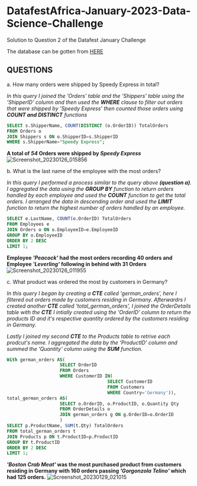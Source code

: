 # DatafestAfrica-January-2023-Data-Science-Challenge
Solution to Question 2 of the Datafest January Challenge

The database can be gotten from [HERE](https://www.w3schools.com/SQL/TRYSQL.ASP?FILENAME=TRYSQL_SELECT_ALL)

## QUESTIONS
a. How many orders were shipped by Speedy Express in total?

*In this query I joined the 'Orders' table and the 'Shippers' table using the 'ShipperID' column and then used the **WHERE** clause to filter out orders that were shipped by 'Speedy Express' then counted those orders using **COUNT and DISTINCT** functions*

```sql
SELECT s.ShipperName, COUNT(DISTINCT (o.OrderID)) TotalOrders
FROM Orders o
JOIN Shippers s ON o.ShipperID=s.ShipperID
WHERE s.ShipperName="Speedy Express";
```
**A total of *54* Orders were shipped by *Speedy Express***
![Screenshot_20230126_015856](https://user-images.githubusercontent.com/107050974/214775568-7d48b373-ab78-46aa-a28c-847e2126ee7b.png)

b. What is the last name of the employee with the most orders?

*In this query I performed a process similar to the query above **(question a)**. I aggregated the data using the **GROUP BY** function to return orders handled by each employee and used the **COUNT** function to get the total orders. I arranged the data in descending order and used the **LIMIT** function to return the highest number of orders handled by an employee.*

```sql
SELECT e.LastName, COUNT(o.OrderID) TotalOrders
FROM Employees e
JOIN Orders o ON o.EmployeeID=e.EmployeeID
GROUP BY o.EmployeeID
ORDER BY 2 DESC
LIMIT 1;
```
**Employee *'Peacock'* had the most orders recording 40 orders and Employee *'Leverling'* following in behind with 31 Orders**
![Screenshot_20230126_011955](https://user-images.githubusercontent.com/107050974/214776108-b1982dcb-ab7d-4c3b-882b-217cebddc5ef.png)

c. What product was ordered the most by customers in Germany?

*In this query I began by creating a **CTE** called 'german_orders', here I filtered out orders made by customers residing in Germany. Afterwardrs I created another **CTE** called 'total_german_orders', I joined the OrderDetails table with the **CTE** I intially created using the 'OrderID' column to return the products ID and it's respective quantity ordered by the customers residing in Germany.*

*Lastly I joined my second **CTE** to the Products table to retrive each prodcut's name. I aggregated the data by the 'ProductID' column and summed the 'Quantity' column using the **SUM** function.*

```sql
With german_orders AS(
                    SELECT OrderID
                    FROM Orders
                    WHERE CustomerID IN(
                                      SELECT CustomerID
                                      FROM Customers
                                      WHERE Country='Germany')),
total_german_orders AS( 
                    SELECT o.OrderID, o.ProductID, o.Quantity Qty
                    FROM OrderDetails o
                    JOIN german_orders g ON g.OrderID=o.OrderID
                    )
SELECT p.ProductName, SUM(t.Qty) TotalOrders
FROM total_german_orders t
JOIN Products p ON t.ProductID=p.ProductID
GROUP BY t.ProductID
ORDER BY 2 DESC
LIMIT 1;
```

***'Boston Crab Meat'* was the most purchased product from customers residing in Germany with 160 orders passing *'Gorgonzola Telino'* which had 125 orders.** 
![Screenshot_20230129_021015](https://user-images.githubusercontent.com/107050974/215311050-ef815f8d-9ff9-4485-8b75-17c765869af2.png)

